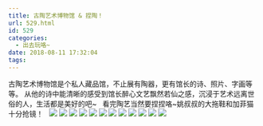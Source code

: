 ```yaml
---
title: 古陶艺术博物馆 & 捏陶！
url: 529.html
id: 529
categories:
  - 出去玩咯~
date: 2018-08-11 17:32:04
tags:
---
```


古陶艺术博物馆是个私人藏品馆，不止展有陶器，更有馆长的诗、照片、字画等等。 从他的诗中能清晰的感受到馆长醉心文艺飘然若仙之感，沉浸于艺术远离世俗的人，生活都是美好的吧~   看完陶艺当然要捏捏咯~姚叔叔的大拖鞋和加菲猫十分抢镜！   [![](http://www.binkatherine.com/images/2018/08/IMG_3430-300x225.jpg)](http://www.binkatherine.com/images/2018/08/IMG_3430.jpg) [![](http://www.binkatherine.com/images/2018/08/IMG_3445-300x225.jpg)](http://www.binkatherine.com/images/2018/08/IMG_3445.jpg) [![](http://www.binkatherine.com/images/2018/08/IMG_3443-300x225.jpg)](http://www.binkatherine.com/images/2018/08/IMG_3443.jpg) [![](http://www.binkatherine.com/images/2018/08/IMG_3440-300x225.jpg)](http://www.binkatherine.com/images/2018/08/IMG_3440.jpg) [![](http://www.binkatherine.com/images/2018/08/IMG_3439-300x225.jpg)](http://www.binkatherine.com/images/2018/08/IMG_3439.jpg) [![](http://www.binkatherine.com/images/2018/08/IMG_3438-300x225.jpg)](http://www.binkatherine.com/images/2018/08/IMG_3438.jpg) [![](http://www.binkatherine.com/images/2018/08/IMG_3437-300x225.jpg)](http://www.binkatherine.com/images/2018/08/IMG_3437.jpg) [![](http://www.binkatherine.com/images/2018/08/IMG_3436-300x225.jpg)](http://www.binkatherine.com/images/2018/08/IMG_3436.jpg) [![](http://www.binkatherine.com/images/2018/08/IMG_3435-300x225.jpg)](http://www.binkatherine.com/images/2018/08/IMG_3435.jpg) [![](http://www.binkatherine.com/images/2018/08/IMG_3434-300x225.jpg)](http://www.binkatherine.com/images/2018/08/IMG_3434.jpg) [![](http://www.binkatherine.com/images/2018/08/IMG_3433-300x225.jpg)](http://www.binkatherine.com/images/2018/08/IMG_3433.jpg) [![](http://www.binkatherine.com/images/2018/08/IMG_3431-300x225.jpg)](http://www.binkatherine.com/images/2018/08/IMG_3431.jpg)